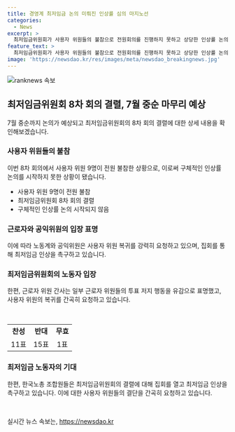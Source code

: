```yaml
---
title: 경영계 최저임금 논의 미뤄진 인상률 심의 마지노선
categories:
  - News
excerpt: >
  최저임금위원회가 사용자 위원들의 불참으로 전원회의를 진행하지 못하고 상당한 인상률 논의를 시작하지 못하고 있는 상황. 근로자 위원들의 투표 방해 행위, 공익위원의 이에 대한 경고 등으로 노동계와 경영계의 갈등과 이를 둘러싼 논란이 계속되고 있다. 최저임금 결정이 이에 따라 7월 중순까지 논의되어야 하지만, 전망은 낙관적이지 않다.
feature_text: >
  최저임금위원회가 사용자 위원들의 불참으로 전원회의를 진행하지 못하고 상당한 인상률 논의를 시작하지 못하고 있는 상황. 근로자 위원들의 투표 방해 행위, 공익위원의 이에 대한 경고 등으로 노동계와 경영계의 갈등과 이를 둘러싼 논란이 계속되고 있다. 최저임금 결정이 이에 따라 7월 중순까지 논의되어야 하지만, 전망은 낙관적이지 않다.
image: 'https://newsdao.kr/res/images/meta/newsdao_breakingnews.jpg'
---
```


<p><img src="https://newsdao.kr/res/images/meta/newsdao_breakingnews.jpg" alt="ranknews 속보" /></p>

<h2 data-ke-size="size26">최저임금위원회 8차 회의 결렬, 7월 중순 마무리 예상</h2>

<p data-ke-size="size16">7월 중순까지 논의가 예상되고 최저임금위원회의 8차 회의 결렬에 대한 상세 내용을 확인해보겠습니다. </p>

<h3><b>사용자 위원들의 불참</b></h3>

<p data-ke-size="size16">이번 8차 회의에서 사용자 위원 9명이 전원 불참한 상황으로, 이로써 구체적인 인상률 논의를 시작하지 못한 상황이 됐습니다.</p>

<ul>
    <li>사용자 위원 9명이 전원 불참</li>
    <li>최저임금위원회 8차 회의 결렬</li>
    <li>구체적인 인상률 논의 시작되지 않음</li>
</ul>

<h3><b>근로자와 공익위원의 입장 표명</b></h3>

<p data-ke-size="size16">이에 따라 노동계와 공익위원은 사용자 위원 복귀를 강력히 요청하고 있으며, 집회를 통해 최저임금 인상을 촉구하고 있습니다.</p>

<h3><b>최저임금위원회의 노동자 입장</b></h3>

<p data-ke-size="size16">한편, 근로자 위원 간사는 일부 근로자 위원들의 투표 저지 행동을 유감으로 표명했고, 사용자 위원의 복귀를 간곡히 요청하고 있습니다.</p>

<p data-ke-size="size16">&nbsp;</p>

<table>
    <tr>
        <td style="text-align: center; height: 17px;"><b>찬성</b></td>
        <td style="text-align: center; height: 17px;"><b>반대</b></td>
        <td style="text-align: center; height: 17px;"><b>무효</b></td>
    </tr>
    <tr>
        <td style="text-align: center; height: 17px;">11표</td>
        <td style="text-align: center; height: 17px;">15표</td>
        <td style="text-align: center; height: 17px;">1표</td>
    </tr>
</table>

<h3><b>최저임금 노동자의 기대</b></h3>

<p data-ke-size="size16">한편, 한국노총 조합원들은 최저임금위원회의 결렬에 대해 집회를 열고 최저임금 인상을 촉구하고 있습니다. 이에 대한 사용자 위원들의 결단을 간곡히 요청하고 있습니다.</p>

<p data-ke-size="size16">&nbsp;</p>
실시간 뉴스 속보는, <a href="https://newsdao.kr" rel="dofollow">https://newsdao.kr</a>


